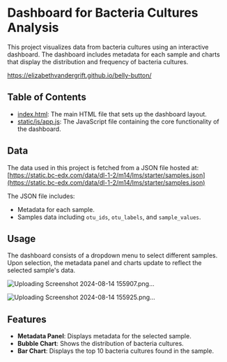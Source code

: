 # Dashboard for Bacteria Cultures Analysis

This project visualizes data from bacteria cultures using an interactive dashboard. The dashboard includes metadata for each sample and charts that display the distribution and frequency of bacteria cultures.

https://elizabethvandergrift.github.io/belly-button/

## Table of Contents

- [index.html](index.html): The main HTML file that sets up the dashboard layout.
- [static/js/app.js](static/js/app.js): The JavaScript file containing the core functionality of the dashboard.

## Data

The data used in this project is fetched from a JSON file hosted at: [https://static.bc-edx.com/data/dl-1-2/m14/lms/starter/samples.json](https://static.bc-edx.com/data/dl-1-2/m14/lms/starter/samples.json)

The JSON file includes:
- Metadata for each sample.
- Samples data including `otu_ids`, `otu_labels`, and `sample_values`.

## Usage

The dashboard consists of a dropdown menu to select different samples. Upon selection, the metadata panel and charts update to reflect the selected sample's data.

![Uploading Screenshot 2024-08-14 155907.png…]()

![Uploading Screenshot 2024-08-14 155925.png…]()

## Features

- **Metadata Panel**: Displays metadata for the selected sample.
- **Bubble Chart**: Shows the distribution of bacteria cultures.
- **Bar Chart**: Displays the top 10 bacteria cultures found in the sample.
